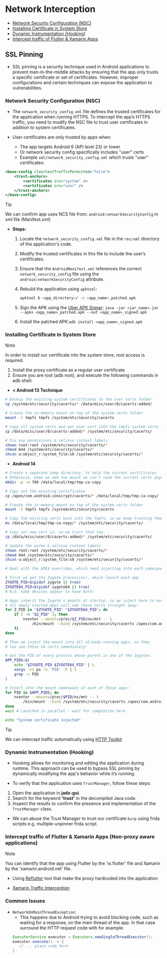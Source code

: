 # Network Interception
- [Network Security Configuration (NSC)](#network-security-configuration-nsc)
- [Installing Certificate in System Store](#installing-certificate-in-system-store)
- [Dynamic Instrumentation (Hooking)](#dynamic-instrumentation-hooking)
- [Intercept traffic of Flutter & Xamarin Apps](#intercept-traffic-of-flutter--xamarin-apps-non-proxy-aware-applications)

## SSL Pinning
- SSL pinning is a security technique used in Android applications to prevent man-in-the-middle attacks by ensuring that the app only trusts a specific certificate or set of certificates. However, improper configurations and certain techniques can expose the application to vulnerabilities.

### Network Security Configuration (NSC) 
- The `network_security_config.xml` file defines the trusted certificates for the application when running HTTPS. To intercept the app’s HTTPS traffic, you need to modify the NSC file to trust user certificates in addition to system certificates.

- User certificates are only trusted by apps when:

   - The app targets Android 6 (API level 23) or lower
   - Or network security config specifically includes "user" certs
   - Example `xml/network_security_config.xml` which trusts "user" certificates:

```xml
<base-config cleartextTrafficPermitted="false">
    <trust-anchors>
        <certificates src="system" />
        <certificates src="user" />
    </trust-anchors>
</base-config>
```

>[!TIP]
>We can confirm app uses NCS file from: `android:networkSecurityConfig` in xml file (Manifest.xml)

- **Steps:**

   1. Locate the `network_security_config.xml` file in the `res/xml` directory of the application's code.
   2. Modify the trusted certificates in this file to include the user’s certificates.
   3. Ensure that the `AndroidManifest.xml` references the correct `network_security_config` file using the `android:networkSecurityConfig` attribute.
   4. Rebuild the application using `apktool`:
      ```bash
      apktool b <app_directory>/ -o <app_name>_patched.apk

   5. Sign the APK using the [Uber APK Signer](https://github.com/patrickfav/uber-apk-signer/releases):
   `java -jar <jar_name>.jar --apks <app_name>_patched.apk --out <app_name>_signed.apk`

   6. Install the patched APK:`adb install <app_name>_signed.apk`

### Installing Certificate in System Store

> [!NOTE]
> In order to install our certificate into the system store, root access is required.

1. Install the proxy certificate as a regular user certificate
2. Ensure you are root (adb root), and execute the following commands in adb shell:
- **< Android 13 Technique**
```bash
# Backup the existing system certificates to the user certs folder
cp /system/etc/security/cacerts/* /data/misc/user/0/cacerts-added/

# Create the in-memory mount on top of the system certs folder
mount -t tmpfs tmpfs /system/etc/security/cacerts

# copy all system certs and our user cert into the tmpfs system certs folder
cp /data/misc/user/0/cacerts-added/* /system/etc/security/cacerts/

# Fix any permissions & selinux context labels
chown root:root /system/etc/security/cacerts/*
chmod 644 /system/etc/security/cacerts/*
chcon u:object_r:system_file:s0 /system/etc/security/cacerts/*
```

- **Android 14**

```bash
# Create a separate temp directory, to hold the current certificates
# Otherwise, when we add the mount we can't read the current certs anymore.
mkdir -p -m 700 /data/local/tmp/tmp-ca-copy

# Copy out the existing certificates
cp /apex/com.android.conscrypt/cacerts/* /data/local/tmp/tmp-ca-copy/

# Create the in-memory mount on top of the system certs folder
mount -t tmpfs tmpfs /system/etc/security/cacerts

# Copy the existing certs back into the tmpfs, so we keep trusting them
mv /data/local/tmp/tmp-ca-copy/* /system/etc/security/cacerts/

# Copy our new cert in, so we trust that too
cp /data/misc/user/0/cacerts-added/* /system/etc/security/cacerts/

# Update the perms & selinux context labels
chown root:root /system/etc/security/cacerts/*
chmod 644 /system/etc/security/cacerts/*
chcon u:object_r:system_file:s0 /system/etc/security/cacerts/*

# Deal with the APEX overrides, which need injecting into each namespace:

# First we get the Zygote process(es), which launch each app
ZYGOTE_PID=$(pidof zygote || true)
ZYGOTE64_PID=$(pidof zygote64 || true)
# N.b. some devices appear to have both!

# Apps inherit the Zygote's mounts at startup, so we inject here to ensure
# all newly started apps will see these certs straight away:
for Z_PID in "$ZYGOTE_PID" "$ZYGOTE64_PID"; do
    if [ -n "$Z_PID" ]; then
        nsenter --mount=/proc/$Z_PID/ns/mnt -- \
            /bin/mount --bind /system/etc/security/cacerts /apex/com.android.conscrypt/cacerts
    fi
done

# Then we inject the mount into all already running apps, so they
# too see these CA certs immediately:

# Get the PID of every process whose parent is one of the Zygotes:
APP_PIDS=$(
    echo "$ZYGOTE_PID $ZYGOTE64_PID" | \
    xargs -n1 ps -o 'PID' -P | \
    grep -v PID
)

# Inject into the mount namespace of each of those apps:
for PID in $APP_PIDS; do
    nsenter --mount=/proc/$PID/ns/mnt -- \
        /bin/mount --bind /system/etc/security/cacerts /apex/com.android.conscrypt/cacerts &
done
wait # Launched in parallel - wait for completion here

echo "System certificate injected"
```

> [!TIP]
> We can intercept traffic automatically using [HTTP Toolkit](http://httptoolkit.com/)

### Dynamic Instrumentation (Hooking)
- Hooking allows for monitoring and editing the application during runtime. This approach can be used to bypass SSL pinning by dynamically modifying the app's behavior while it’s running.

- To verify that the application uses `TrustManager`, follow these steps:

1. Open the application in **jadx-gui**.
2. Search for the keyword **'trust'** in the decompiled Java code.
3. Inspect the results to confirm the presence and implementation of the `TrustManager` class.

- We can abuse the Trust Manager to trust our certificate `burp` using frida scripts e.g. multiple-unpinner frida script.

### Intercept traffic of Flutter & Xamarin Apps (Non-proxy aware applications)

>[!NOTE]
> You can identify that the app using Flutter by the 'io.flutter' file and Xamarin by the 'xamarin.android.net' file.
- Using [Reflutter](https://github.com/Impact-I/reFlutter) tool that make the proxy hardcoded into the application

- [Xamarin Traffic Interception](https://notes.akenofu.me/pentest/Mobile%20Application%20Testing/Xamarin%20-%20Android/)

### Common Issues 
- `NetworkOnMainThreadException`: 
   - This happens due to Android trying to avoid blocking code, such as waiting for a response, on the main thread of the app. In that case surround the HTTP request code with for example:
   ```java
   ExecutorService executor = Executors.newSingleThreadExecutor();
   executor.execute() -> {
      // ... place code here
   }
   ```

